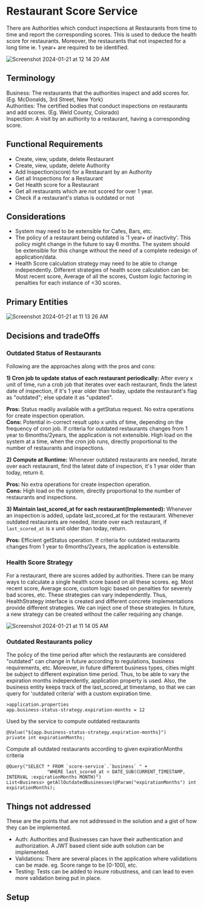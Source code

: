 # Restaurant Score Service
There are Authorities which conduct inspections at Restaurants from time to time and report the corresponding scores. This is used to deduce the health score for restaurants. Moreover, the restaurants that not inspected for a long time ie. 1 year+ are required to be identified. 

![Screenshot 2024-01-21 at 12 14 20 AM](https://github.com/aniket-somwanshi/restaurant-score-service/assets/53231464/0a1336fd-dba1-4d44-bb3d-57c7596e6689)


## Terminology
Business: The restaurants that the authorities inspect and add scores for. (Eg. McDonalds, 3rd Street, New York)  
Authorities: The certified bodies that conduct inspections on restaurants and add scores. (Eg. Weld County, Colorado)  
Inspection: A visit by an authority to a restaurant, having a corresponding score.  

## Functional Requirements
- Create, view, update, delete Restaurant
- Create, view, update, delete Authority
- Add Inspection(score) for a Restaurant by an Authority
- Get all Inspections for a Restaurant
- Get Health score for a Restaurant
- Get all restaurants which are not scored for over 1 year.
- Check if a restaurant's status is outdated or not

## Considerations
- System may need to be extensible for Cafes, Bars, etc.
- The policy of a restaurant being outdated is '1 year+ of inactivity'. This policy might change in the future to say 6 months. The system should be extensible for this change without the need of a complete redesign of application/data.
- Health Score calculation strategy may need to be able to change independently. Different strategies of health score calculation can be: Most recent score, Average of all the scores, Custom logic factoring in penalties for each instance of <30 scores.

## Primary Entities
![Screenshot 2024-01-21 at 11 13 26 AM](https://github.com/aniket-somwanshi/restaurant-score-service/assets/53231464/6d06daa0-7783-4e8f-874a-b96c44c6190c)


## Decisions and tradeOffs
### Outdated Status of Restaurants

Following are the approaches along with the pros and cons:

**1) Cron job to update status of each restaurant periodically:** After every x unit of time, run a crob job that iterates over each restaurant, finds the latest date of inspection, if it's 1 year older than today, update the restaurant's flag as "outdated"; else update it as "updated".

**Pros:** Status readily available with a getStatus request. No extra operations for create inspection operation.  
**Cons:** Potential in-correct result upto x units of time, depending on the frequency of cron job. If criteria for outdated restaurants changes from 1 year to 6months/2years, the application is not extensible. High load on the system at a time, when the cron job runs, directly proportional to the number of restaurants and inspections. 

**2) Compute at Runtime:** Whenever outdated restaurants are needed, iterate over each restaurant, find the latest date of inspection, it's 1 year older than today, return it.  

**Pros:** No extra operations for create inspection operation.  
**Cons:** High load on the system, directly proportional to the number of restaurants and inspections.  

**3) Maintain last_scored_at for each restaurant(Implemented):** Whenever an inspection is added, update last_scored_at for the restaurant. Whenever outdated restaurants are needed, iterate over each restaurant, if `last_scored_at` is x unit older than today, return. 

**Pros:** Efficient getStatus operation. If criteria for outdated restaurants changes from 1 year to 6months/2years, the application is extensible.

### Health Score Strategy
For a restaurant, there are scores added by authorities. There can be many ways to calculate a single health score based on all these scores. eg. Most recent score, Average score, custom logic based on penalties for severely bad scores, etc. These strategies can vary independently. Thus, HealthStrategy interface is created and different concrete implementations provide different strategies. We can inject one of these strategies. In future, a new strategy can be created without the caller requiring any change.

![Screenshot 2024-01-21 at 11 14 05 AM](https://github.com/aniket-somwanshi/restaurant-score-service/assets/53231464/a1a08ac8-1ca6-4a5e-b59d-bd2371de4e30)

### Outdated Restaurants policy
The policy of the time period after which the restaurants are considered "outdated" can change in future according to regulations, business requirements, etc. Moreover, in future different business types, cities might be subject to different expiration time period. Thus, to be able to vary the expiration months independently, application property is used. Also, the business entity keeps track of the last_scored_at timestamp, so that we can query for 'outdated criteria' with a custom expiration time.

```
>application.properties
app.business-status-strategy.expiration-months = 12
```

Used by the service to compute outdated restaurants
```
@Value("${app.business-status-strategy.expiration-months}")
private int expirationMonths;
```
Compute all outdated restaurants according to given expirationMonths criteria
```
@Query("SELECT * FROM `score-service`.`business` " +
	           "WHERE last_scored_at < DATE_SUB(CURRENT_TIMESTAMP, INTERVAL :expirationMonths MONTH)")
List<Business> getAllOutdatedBusinesses(@Param("expirationMonths") int expirationMonths);
```

## Things not addressed
These are the points that are not addressed in the solution and a gist of how they can be implemented.
- Auth: Authorities and Businesses can have their authentication and authorization. A JWT based client side auth solution can be implemented.
- Validations: There are several places in the application where validations can be made. eg. Score range to be [0-100], etc.
- Testing: Tests can be added to insure robustness, and can lead to even more validation being put in place.
 
## Setup
